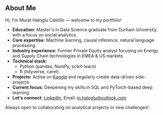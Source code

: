 ## About Me

Hi, I'm Murat Haloglu Castillo — welcome to my portfolio!

- **Education:** Master's in Data Science graduate from Durham University, with a focus on social analytics
- **Core expertise:** Machine learning, causal inference, natural language processing
- **Industry experience:** Former Private Equity analyst focusing on Energy and Supply Chain technologies in EMEA & US markets
- **Technical stack:** 
  - Python (pandas, NumPy, scikit-learn)
  - R (tidyverse, caret)
- **Projects:** Active on [Kaggle](https://www.kaggle.com/murathaloglu) and regularly create data-driven side-projects
- **Current focus:** Deepening my skills in SQL and PyTorch-based deep learning
- **Let's connect:** [LinkedIn](https://www.linkedin.com/in/mhaloglu/), Email: m.haloglu@outlook.com

Always open to collaborating on analytical projects or new challenges!
